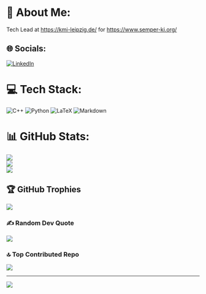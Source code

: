 # 💫 About Me:
Tech Lead at https://kmi-leipzig.de/ for https://www.semper-ki.org/


## 🌐 Socials:
[![LinkedIn](https://img.shields.io/badge/LinkedIn-%230077B5.svg?logo=linkedin&logoColor=white)](https://linkedin.com/in/silvio-weging-285937223/) 

# 💻 Tech Stack:
![C++](https://img.shields.io/badge/c++-%2300599C.svg?style=plastic&logo=c%2B%2B&logoColor=white) ![Python](https://img.shields.io/badge/python-3670A0?style=plastic&logo=python&logoColor=ffdd54) ![LaTeX](https://img.shields.io/badge/latex-%23008080.svg?style=plastic&logo=latex&logoColor=white) ![Markdown](https://img.shields.io/badge/markdown-%23000000.svg?style=plastic&logo=markdown&logoColor=white)
# 📊 GitHub Stats:
![](https://github-readme-stats.vercel.app/api?username=SilvioWeging&theme=shadow_blue&hide_border=false&include_all_commits=true&count_private=true)<br/>
![](https://github-readme-streak-stats.herokuapp.com/?user=SilvioWeging&theme=shadow_blue&hide_border=false)<br/>
![](https://github-readme-stats.vercel.app/api/top-langs/?username=SilvioWeging&theme=shadow_blue&hide_border=false&include_all_commits=true&count_private=true&layout=compact)

## 🏆 GitHub Trophies
![](https://github-profile-trophy.vercel.app/?username=SilvioWeging&theme=shadow_blue&no-frame=false&no-bg=true&margin-w=4)

### ✍️ Random Dev Quote
![](https://quotes-github-readme.vercel.app/api?type=horizontal&theme=tokyonight)

### 🔝 Top Contributed Repo
![](https://github-contributor-stats.vercel.app/api?username=SilvioWeging&limit=5&theme=shadow_blue&combine_all_yearly_contributions=true)

---
[![](https://visitcount.itsvg.in/api?id=SilvioWeging&icon=0&color=1)](https://visitcount.itsvg.in)

<!-- Proudly created with GPRM ( https://gprm.itsvg.in ) -->
